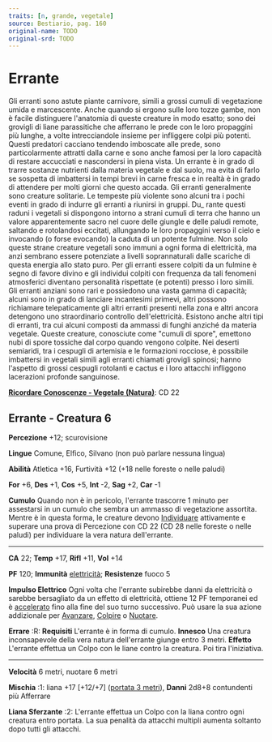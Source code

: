 ```yaml
---
traits: [n, grande, vegetale]
source: Bestiario, pag. 160
original-name: TODO
original-srd: TODO
---
```


# Errante

Gli erranti sono astute piante carnivore, simili a grossi cumuli di vegetazione
umida e marcescente. Anche quando si ergono sulle loro tozze gambe, non è facile
distinguere l'anatomia di queste creature in modo esatto; sono dei grovigli di
liane parassitiche che afferrano le prede con le loro propaggini più lunghe, a
volte intrecciandole insieme per infliggere colpi più potenti. Questi predatori
cacciano tendendo imboscate alle prede, sono particolarmente attratti dalla
carne e sono anche famosi per la loro capacità di restare accucciati e
nascondersi in piena vista. Un errante è in grado di trarre sostanze nutrienti
dalla materia vegetale e dal suolo, ma evita di farlo se sospetta di imbattersi
in tempi brevi in carne fresca e in realtà è in grado di attendere per molti
giorni che questo accada. Gli erranti generalmente sono creature solitarie. Le
tempeste più violente sono alcuni tra i pochi eventi in grado di indurre gli
erranti a riunirsi in gruppi. Du\_ rante questi raduni i vegetali si dispongono
intorno a strani cumuli di terra che hanno un valore apparentemente sacro nel
cuore delle giungle e delle paludi remote, saltando e rotolandosi eccitati,
allungando le loro propaggini verso il cielo e invocando (o forse evocando) la
caduta di un potente fulmine. Non solo queste strane creature vegetali sono
immuni a ogni forma di elettricità, ma anzi sembrano essere potenziate a livelli
soprannaturali dalle scariche di questa energia allo stato puro. Per gli erranti
essere colpiti da un fulmine è segno di favore divino e gli individui colpiti
con frequenza da tali fenomeni atmosferici diventano personalità rispettate (e
potenti) presso i loro simili. Gli erranti anziani sono rari e possiedono una
vasta gamma di capacità; alcuni sono in grado di lanciare incantesimi primevi,
altri possono richiamare telepaticamente gli altri erranti presenti nella zona e
altri ancora detengono uno straordinario controllo dell'elettricità. Esistono
anche altri tipi di erranti, tra cui alcuni composti da ammassi di funghi
anziché da materia vegetale. Queste creature, conosciute come "cumuli di spore",
emettono nubi di spore tossiche dal corpo quando vengono colpite. Nei deserti
semiaridi, tra i cespugli di artemisia e le formazioni rocciose, è possibile
imbattersi in vegetali simili agli erranti chiamati grovigli spinosi; hanno
l'aspetto di grossi cespugli rotolanti e cactus e i loro attacchi infliggono
lacerazioni profonde sanguinose.

**[Ricordare Conoscenze - Vegetale (Natura)](/azioni/ricordare-conoscenze)**: CD
22

## Errante - Creatura 6

**Percezione** +12; scurovisione

**Lingue** Comune, Elfico, Silvano (non può parlare nessuna lingua)

**Abilità** Atletica +16, Furtività +12 (+18 nelle foreste o nelle paludi)

**For** +6, **Des** +1, **Cos** +5, **Int** -2, **Sag** +2, **Car** -1

**Cumulo** Quando non è in pericolo, l'errante trascorre 1 minuto per assestarsi
in un cumulo che sembra un ammasso di vegetazione assortita. Mentre è in questa
forma, le creature devono [Individuare](/azioni/individuare) attivamente e
superare una prova di Percezione con CD 22 (CD 28 nelle foreste o nelle paludi)
per individuare la vera natura dell'errante.

---

**CA** 22; **Temp** +17, **Rifl** +11, **Vol** +14

**PF** 120; **Immunità** [elettricità](/tratti/elettricita); **Resistenze**
fuoco 5

**Impulso Elettrico** Ogni volta che l'errante subirebbe danni da elettricità o
sarebbe bersagliato da un effetto di elettricità, ottiene 12 PF temporanei ed è
[accelerato](/condizioni/accelerato) fino alla fine del suo turno successivo.
Può usare la sua azione addizionale per [Avanzare](/azioni/avanzare),
[Colpire](/azioni/colpire) o [Nuotare](/azioni/nuotare).

**Errare** :R: **Requisiti** L'errante è in forma di cumulo. **Innesco** Una
creatura inconsapevole della vera natura dell'errante giunge entro 3 metri.
**Effetto** L'errante effettua un Colpo con le liane contro la creatura. Poi
tira l'iniziativa.

---

**Velocità** 6 metri, nuotare 6 metri

**Mischia** :1: liana +17 \[+12/+7] ([portata 3 metri](/tratti/portata)),
**Danni** 2d8+8 contundenti più Afferrare

**Liana Sferzante** :2: L'errante effettua un Colpo con la liana contro ogni
creatura entro portata. La sua penalità da attacchi multipli aumenta soltanto
dopo tutti gli attacchi.
